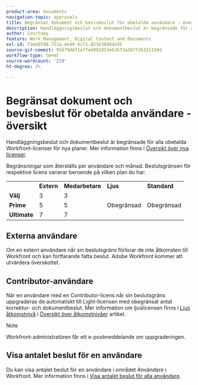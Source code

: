 ```yaml
---
product-area: documents
navigation-topic: approvals
title: Begränsat dokument och bevisbeslut för obetalda användare - översikt 
description: Handläggningsbeslut och dokumentbeslut är begränsade för alla obetalda Workfront-licenser. Begränsningar som återställs per användare och månad.
author: Courtney
feature: Work Management, Digital Content and Documents
exl-id: f3e68fd8-723a-4e49-9cf1-823e36d04e55
source-git-commit: 95679dd71ef7e4991853e63573a387f26321159d
workflow-type: tm+mt
source-wordcount: '219'
ht-degree: 2%

---
```


# Begränsat dokument och bevisbeslut för obetalda användare - översikt

Handläggningsbeslut och dokumentbeslut är begränsade för alla obetalda Workfront-licenser för nya planer. Mer information finns i [Översikt över nya licenser](/help/quicksilver/administration-and-setup/add-users/how-access-levels-work/licenses-overview.md).

Begränsningar som återställs per användare och månad. Beslutsgränsen för respektive licens varierar beroende på vilken plan du har:

<table>
  <tr>
   <td> 
   </td>
   <td><strong>Extern</strong> 
   </td>
   <td><strong>Medarbetare</strong> 
   </td>
   <td><strong>Ljus</strong> 
   </td>
   <td><strong>Standard</strong> 
   </td>
  </tr>
  <tr>
   <td><strong>Välj</strong> 
   </td>
   <td>3 
   </td>
   <td>3 
   </td>
   <td rowspan="3" >Obegränsad 
   </td>
   <td rowspan="3" >Obegränsad 
   </td>
  </tr>
  <tr>
   <td><strong>Prime</strong> 
   </td>
   <td>5 
   </td>
   <td>5 
   </td>
  </tr>
  <tr>
   <td><strong>Ultimate</strong> 
   </td>
   <td>7 
   </td>
   <td>7 
   </td>
  </tr>
</table>

## Externa användare

Om en extern användare når sin beslutsgräns förlorar de inte åtkomsten till Workfront och kan fortfarande fatta beslut. Adobe Workfront kommer att utvärdera överskottet.

## Contributor-användare

När en användare med en Contributor-licens når sin beslutsgräns uppgraderas de automatiskt till Light-licensen med obegränsat antal korrektur- och dokumentbeslut. Mer information om ljuslicensen finns i [Ljus åtkomstnivå](/help/quicksilver/administration-and-setup/add-users/how-access-levels-work/access-level-overview.md) i [Översikt över åtkomstnivåer](/help/quicksilver/administration-and-setup/add-users/how-access-levels-work/access-level-overview.md) artikel.

>[!NOTE]
>
>Workfront-administratören får ett e-postmeddelande om uppgraderingen.


## Visa antalet beslut för en användare

Du kan visa antalet beslut för en användare i området Användare i Workfront. Mer information finns i [Visa antalet beslut för alla användare](/help/quicksilver/review-and-approve-work/tips-tricks-troubleshooting-approvals/view-number-of-decisions-for-users.md).
